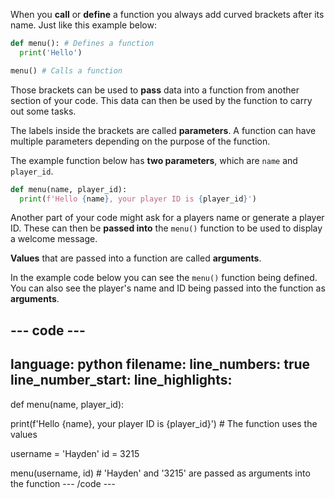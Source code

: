 When you **call** or **define** a function you always add curved brackets after its name. Just like this example below:

```python
def menu(): # Defines a function
  print('Hello')

menu() # Calls a function
```

Those brackets can be used to **pass** data into a function from another section of your code. This data can then be used by the function to carry out some tasks. 

The labels inside the brackets are called **parameters**. A function can have multiple parameters depending on the purpose of the function. 

The example function below has **two parameters**, which are `name` and `player_id`. 

```python
def menu(name, player_id):
  print(f'Hello {name}, your player ID is {player_id}')
```

Another part of your code might ask for a players name or generate a player ID. These can then be **passed into** the `menu()` function to be used to display a welcome message. 

**Values** that are passed into a function are called **arguments**. 

In the example code below you can see the `menu()` function being defined. You can also see the player's name and ID being passed into the function as **arguments**. 

--- code ---
---
language: python
filename: 
line_numbers: true
line_number_start: 
line_highlights: 
---
def menu(name, player_id):
    
  print(f'Hello {name}, your player ID is {player_id}') # The function uses the values 

username = 'Hayden'
id = 3215

menu(username, id) # 'Hayden' and '3215' are passed as arguments into the function
--- /code ---
